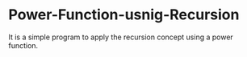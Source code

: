# Power-Function-usnig-Recursion
It is a simple program to apply the recursion concept using a power function.

